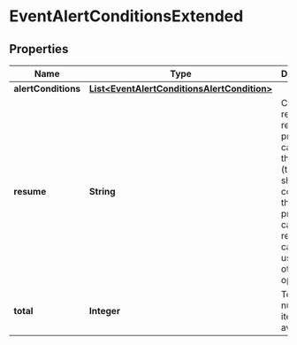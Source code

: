 
# EventAlertConditionsExtended

## Properties
Name | Type | Description | Notes
------------ | ------------- | ------------- | -------------
**alertConditions** | [**List&lt;EventAlertConditionsAlertCondition&gt;**](EventAlertConditionsAlertCondition.md) |  |  [optional]
**resume** | **String** | Continue returning results from previous call using this token (token should come from the previous call, resume cannot be used with other options). |  [optional]
**total** | **Integer** | Total number of items available. |  [optional]



